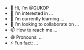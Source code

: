 - 👋 Hi, I’m @GUKOP
- 👀 I’m interested in ...
- 🌱 I’m currently learning ...
- 💞️ I’m looking to collaborate on ...
- 📫 How to reach me ...
- 😄 Pronouns: ...
- ⚡ Fun fact: ...

<!---
GUKOP/GUKOP is a ✨ special ✨ repository because its `README.md` (this file) appears on your GitHub profile.
You can click the Preview link to take a look at your changes.
--->
